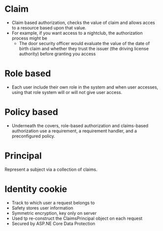 # Claim 
- Claim based authorization, checks the value of claim and allows acces to a resource based upon that value.
- For example, if you want access to a nightclub, the authorization process might be
	- The door security officer would evaluate the value of the date of birth claim and whether they trust the issuer (the driving license authority) before granting you access
# Role based
- Each user include their own role in the system and when user accesses, using that role system will or will not give user access. 
# Policy based
- Underneath the covers, role-based authorization and claims-based authorization use a requirement, a requirement handler, and a preconfigured policy.
# Principal
Represent a subject via a collection of claims.
# Identity cookie
- Track to which user a request belongs to
- Safety stores user information
- Symmetric encryption, key only on server
- Used tp re-construct the ClaimsPrincipal object on each request
- Secured by ASP.NE Core Data Protection